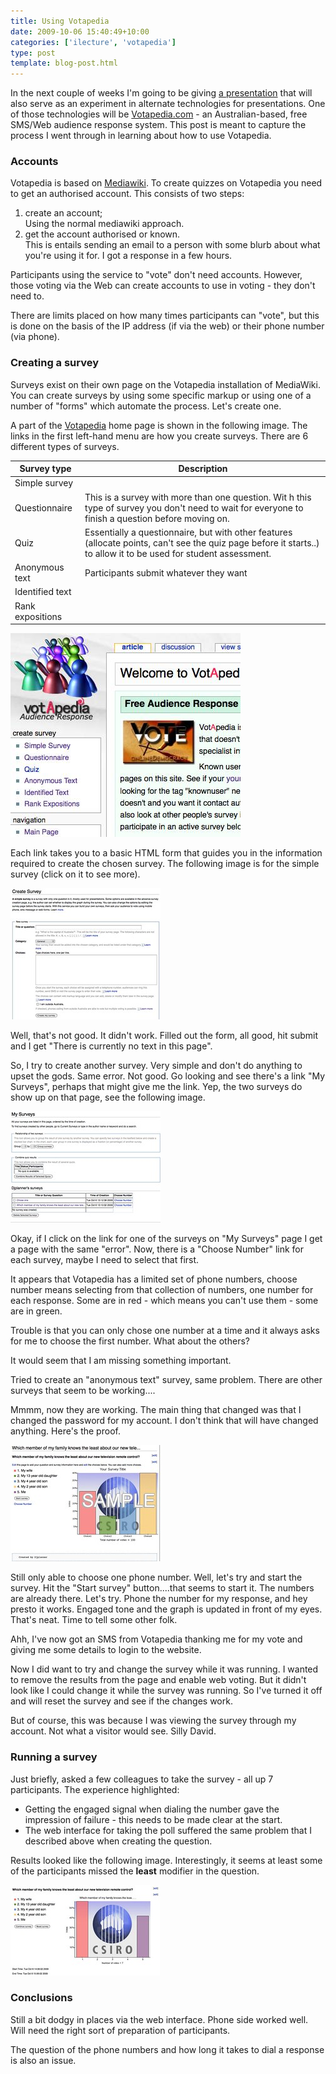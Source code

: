 ```yaml
---
title: Using Votapedia
date: 2009-10-06 15:40:49+10:00
categories: ['ilecture', 'votapedia']
type: post
template: blog-post.html
---
```

In the next couple of weeks I'm going to be giving [a presentation](/blog2/2009/10/05/lectures-and-the-lms-alternatives-and-experiments/) that will also serve as an experiment in alternate technologies for presentations. One of those technologies will be [Votapedia.com](http://www.votapedia.com/) - an Australian-based, free SMS/Web audience response system. This post is meant to capture the process I went through in learning about how to use Votapedia.

### Accounts

Votapedia is based on [Mediawiki](http://www.mediawiki.org/wiki/MediaWiki). To create quizzes on Votapedia you need to get an authorised account. This consists of two steps:

1. create an account;  
    Using the normal mediawiki approach.
2. get the account authorised or known.  
    This is entails sending an email to a person with some blurb about what you're using it for. I got a response in a few hours.

Participants using the service to "vote" don't need accounts. However, those voting via the Web can create accounts to use in voting - they don't need to.

There are limits placed on how many times participants can "vote", but this is done on the basis of the IP address (if via the web) or their phone number (via phone).

### Creating a survey

Surveys exist on their own page on the Votapedia installation of MediaWiki. You can create surveys by using some specific markup or using one of a number of "forms" which automate the process. Let's create one.

A part of the [Votapedia](http://www.votapedia.com) home page is shown in the following image. The links in the first left-hand menu are how you create surveys. There are 6 different types of surveys.

| Survey type | Description |
| --- | --- |
| Simple survey |  |
| Questionnaire | This is a survey with more than one question. Wit h this type of survey you don't need to wait for everyone to finish a question before moving on. |
| Quiz | Essentially a questionnaire, but with other features (allocate points, can't see the quiz page before it starts..) to allow it to be used for student assessment. |
| Anonymous text | Participants submit whatever they want |
| Identified text |  |
| Rank expositions |  |

[![Votapedia home page ](images/3985251703_aaf49623c2_o.jpg)](http://www.flickr.com/photos/david_jones/3985251703/ "Votapedia home page  by David T Jones, on Flickr")

Each link takes you to a basic HTML form that guides you in the information required to create the chosen survey. The following image is for the simple survey (click on it to see more).

[![Creating a simple survey on votapedia](images/3986017448_6371d6dd27_m.jpg)](http://www.flickr.com/photos/david_jones/3986017448/ "Creating a simple survey on votapedia by David T Jones, on Flickr")

Well, that's not good. It didn't work. Filled out the form, all good, hit submit and I get "There is currently no text in this page".

So, I try to create another survey. Very simple and don't do anything to upset the gods. Same error. Not good. Go looking and see there's a link "My Surveys", perhaps that might give me the link. Yep, the two surveys do show up on that page, see the following image.

[![My Surveys on Votapedia](images/3986038100_c9310792b1_m.jpg)](http://www.flickr.com/photos/david_jones/3986038100/ "My Surveys on Votapedia by David T Jones, on Flickr")

Okay, if I click on the link for one of the surveys on "My Surveys" page I get a page with the same "error". Now, there is a "Choose Number" link for each survey, maybe I need to select that first.

It appears that Votapedia has a limited set of phone numbers, choose number means selecting from that collection of numbers, one number for each response. Some are in red - which means you can't use them - some are in green.

Trouble is that you can only chose one number at a time and it always asks for me to choose the first number. What about the others?

It would seem that I am missing something important.

Tried to create an "anonymous text" survey, same problem. There are other surveys that seem to be working....

Mmmm, now they are working. The main thing that changed was that I changed the password for my account. I don't think that will have changed anything. Here's the proof.

[![My first Votapedia quiz](images/3985388561_41f9ae2c1b_m.jpg)](http://www.flickr.com/photos/david_jones/3985388561/ "My first Votapedia quiz by David T Jones, on Flickr")

Still only able to choose one phone number. Well, let's try and start the survey. Hit the "Start survey" button....that seems to start it. The numbers are already there. Let's try. Phone the number for my response, and hey presto it works. Engaged tone and the graph is updated in front of my eyes. That's neat. Time to tell some other folk.

Ahh, I've now got an SMS from Votapedia thanking me for my vote and giving me some details to login to the website.

Now I did want to try and change the survey while it was running. I wanted to remove the results from the page and enable web voting. But it didn't look like I could change it while the survey was running. So I've turned it off and will reset the survey and see if the changes work.

But of course, this was because I was viewing the survey through my account. Not what a visitor would see. Silly David.

### Running a survey

Just briefly, asked a few colleagues to take the survey - all up 7 participants. The experience highlighted:

- Getting the engaged signal when dialing the number gave the impression of failure - this needs to be made clear at the start.
- The web interface for taking the poll suffered the same problem that I described above when creating the question.

Results looked like the following image. Interestingly, it seems at least some of the participants missed the **least** modifier in the question.

[![Results of Votapedia question](images/3985764455_7169784299_m.jpg)](http://www.flickr.com/photos/david_jones/3985764455/ "Results of Votapedia question by David T Jones, on Flickr")

### Conclusions

Still a bit dodgy in places via the web interface. Phone side worked well. Will need the right sort of preparation of participants.

The question of the phone numbers and how long it takes to dial a response is also an issue.